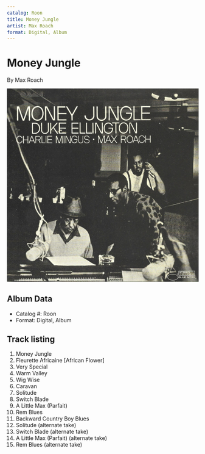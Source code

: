 ```yaml
---
catalog: Roon
title: Money Jungle
artist: Max Roach
format: Digital, Album
---
```


# Money Jungle

By Max Roach

![](../../assets/albumcovers/Max_Roach-Money_Jungle.png)

## Album Data

- Catalog #: Roon
- Format: Digital, Album


## Track listing


1. Money Jungle
2. Fleurette Africaine [African Flower]
3. Very Special
4. Warm Valley
5. Wig Wise
6. Caravan
7. Solitude
8. Switch Blade
9. A Little Max (Parfait)
10. Rem Blues
11. Backward Country Boy Blues
12. Solitude (alternate take)
13. Switch Blade (alternate take)
14. A Little Max (Parfait) (alternate take)
15. Rem Blues (alternate take)

